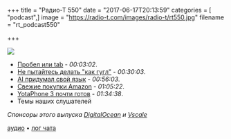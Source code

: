 +++
title = "Радио-Т 550"
date = "2017-06-17T20:13:59"
categories = [ "podcast",]
image = "https://radio-t.com/images/radio-t/rt550.jpg"
filename = "rt_podcast550"

+++

![](https://radio-t.com/images/radio-t/rt550.jpg)

- [Пробел или tab](https://stackoverflow.blog/2017/06/15/developers-use-spaces-make-money-use-tabs/) - *00:03:02*.
- [Не пытайтесь делать "как гугл"](https://blog.bradfieldcs.com/you-are-not-google-84912cf44afb?gi=458c980ef63b) - *00:30:03*.
- [AI придумал свой язык](https://futurism.com/a-facebook-ai-unexpectedly-created-its-own-unique-language/) - *00:56:03*.
- [Свежие покупки Amazon](https://www.wired.com/story/slack-complete-amazon-empire-acquisition/) - *01:05:22*.
- [YotaPhone 3 почти готов](https://www.theverge.com/circuitbreaker/2017/6/16/15821268/yotaphone-3-price-release-date) - *01:34:38*.
- Темы наших слушателей

*Спонсоры этого выпуска [DigitalOcean](https://do.co/radiot) и [Vscale](http://bit.ly/radio-t_vscale)*

[аудио](https://cdn.radio-t.com/rt_podcast550.mp3) • [лог чата](http://chat.radio-t.com/logs/radio-t-550.html)
<audio src="https://cdn.radio-t.com/rt_podcast550.mp3" preload="none"></audio>
